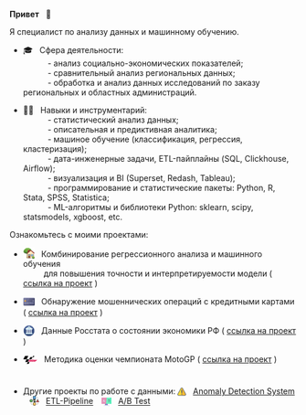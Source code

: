 **Привет** &nbsp; &#x1F44B;

Я специалист по анализу данных и машинному обучению.

* 🎓 &nbsp; Сфера деятельности:  
&ensp;&ensp;&ensp;&ensp;&ensp;&nbsp; - анализ социально-экономических показателей;  
&ensp;&ensp;&ensp;&ensp;&ensp;&nbsp; - сравнительный анализ региональных данных;  
&ensp;&ensp;&ensp;&ensp;&ensp;&nbsp; - обработка и анализ данных исследований по заказу региональных и областных администраций.
   
* 👷‍♂️ &nbsp; Навыки и инструментарий:  
    &ensp;&ensp;&ensp;&ensp;&ensp;&nbsp; - статистический анализ данных;  
    &ensp;&ensp;&ensp;&ensp;&ensp;&nbsp; - описательная и предиктивная аналитика;  
    &ensp;&ensp;&ensp;&ensp;&ensp;&nbsp; - машиное обучение (классификация, регрессия, кластеризация);  
    &ensp;&ensp;&ensp;&ensp;&ensp;&nbsp; - дата-инженерные задачи, ETL-пайплайны (SQL, Clickhouse, Airflow);  
    &ensp;&ensp;&ensp;&ensp;&ensp;&nbsp; - визуализация и BI (Superset, Redash, Tableau);  
    &ensp;&ensp;&ensp;&ensp;&ensp;&nbsp; - программирование и статистические пакеты: Python, R, Stata, SPSS, Statistica;  
    &ensp;&ensp;&ensp;&ensp;&ensp;&nbsp; - ML-алгоритмы и библиотеки Python: sklearn, scipy, statsmodels, xgboost, etc.


Ознакомьтесь с моими проектами:

- <img src='img/logo-house.png' valign='-0.2em' width='20'> &nbsp; Комбинирование регрессионного анализа и машинного обучения <br> &ensp;&ensp;&ensp;&ensp;&nbsp; для повышения точности и интерпретируемости модели (
<a href='https://achasovsky.github.io/house-prices/' target='_blank'>ссылка на проект</a> )

- <img src='img/logo-credit-card.png' valign='-0.35em' width='20'> &nbsp;  Обнаружение мошеннических операций с кредитными картами (
<a href='https://achasovsky.github.io/credit-card-fraud-detection/'>ссылка на проект</a>  )

- <img src='img/logo-economics.png' valign='-0.35em' width='20'> &nbsp; Данные Росстата о состоянии экономики РФ (
<a href='https://achasovsky.github.io/economics-rus/'>ссылка на проект</a> )

- <img src='img/logo-motogp.png' valign='-0.18em' width='25'> &nbsp; Методика оценки чемпионата MotoGP (
 <a href='https://achasovsky.github.io/motogp-analytics/'>ссылка на проект</a> )

#

- Другие проекты по работе с данными: <img src='img/logo-alert.png' valign='-0.2em' width='15'> &nbsp; [Anomaly Detection System](https://github.com/achasovsky/kc_anomaly_detection_system)  &ensp; <img src='img/logo-etl.png'  valign='-0.2em' width='17'> &nbsp; [ETL-Pipeline](https://github.com/achasovsky/kc_etl_pipeline)  &ensp; <img src='img/logo-ab.png'  valign='-0.3em' width='17'> &nbsp; [A/B Test](https://github.com/achasovsky/kc_ab_testing)
